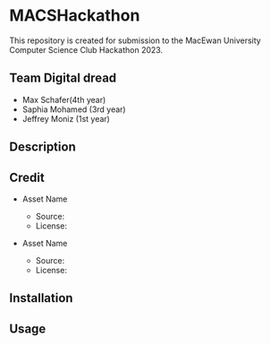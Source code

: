 # MACSHackathon

This repository is created for submission to the MacEwan University
Computer Science Club Hackathon 2023.

## Team Digital dread 

- Max Schafer(4th year)
- Saphia Mohamed (3rd year)
- Jeffrey Moniz (1st year)

## Description


## Credit

- Asset Name
  - Source:
  - License:

- Asset Name
  - Source:
  - License:


## Installation


## Usage

